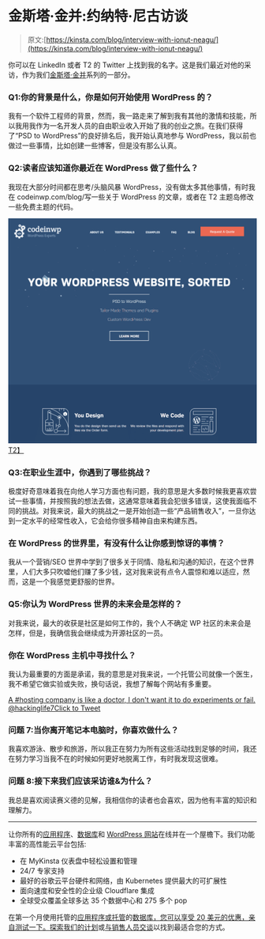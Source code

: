# 金斯塔·金并:约纳特·尼古访谈

> 原文:[https://kinsta.com/blog/interview-with-ionut-neagu/](https://kinsta.com/blog/interview-with-ionut-neagu/)

你可以在 LinkedIn 或者 T2 的 Twitter 上找到我的名字。这是我们最近对他的采访，作为我们[金斯塔·金并](https://kinsta.com/?post_type=post&s=kingpin)系列的一部分。

### Q1:你的背景是什么，你是如何开始使用 WordPress 的？

我有一个软件工程师的背景，然而，我一路走来了解到我有其他的激情和技能，所以我用我作为一名开发人员的自由职业收入开始了我的创业之旅。在我们获得了“PSD to WordPress”的良好排名后，我开始认真地参与 WordPress，我以前也做过一些事情，比如创建一些博客，但是没有那么认真。

### Q2:读者应该知道你最近在 WordPress 做了些什么？

我现在大部分时间都在思考/头脑风暴 WordPress，没有做太多其他事情，有时我在 codeinwp.com/blog/写一些关于 WordPress 的文章，或者在 T2 主题岛修改一些免费主题的代码。

[![codeinwp](img/257f7114bf688b02a9e46391f41760b9.png)T2】](https://www.codeinwp.com/)

### Q3:在职业生涯中，你遇到了哪些挑战？

极度好奇意味着我在向他人学习方面也有问题，我的意思是大多数时候我更喜欢尝试一些事情，并按照我的想法去做，这通常意味着我会犯很多错误，这使我面临不同的挑战。对我来说，最大的挑战之一是开始创造一些“产品销售收入”，一旦你达到一定水平的经常性收入，它会给你很多精神自由来构建东西。

### 在 WordPress 的世界里，有没有什么让你感到惊讶的事情？

我从一个营销/SEO 世界中学到了很多关于同情、隐私和沟通的知识，在这个世界里，人们大多只吹嘘他们赚了多少钱，这对我来说有点令人震惊和难以适应，然而，这是一个我感觉更舒服的世界。

### Q5:你认为 WordPress 世界的未来会是怎样的？

对我来说，最大的收获是社区是如何工作的，我个人不确定 WP 社区的未来会是怎样，但是，我确信我会继续成为开源社区的一员。

### 你在 WordPress 主机中寻找什么？

我认为最重要的方面是承诺，我的意思是对我来说，一个托管公司就像一个医生，我不希望它做实验或失败，换句话说，我想了解每个网站有多重要。

[A #hosting company is like a doctor, I don't want it to do experiments or fail. @hackinglife7Click to Tweet](https://twitter.com/intent/tweet?url=https%3A%2F%2Fkinsta.com%2Fblog%2Finterview-with-ionut-neagu%2F&via=kinsta&text=A+%23hosting+company+is+like+a+doctor%2C+I+don%27t+want+it+to+do+experiments+or+fail.+%40hackinglife7)

### 问题 7:当你离开笔记本电脑时，你喜欢做什么？

我喜欢游泳、散步和旅游，所以我正在努力为所有这些活动找到足够的时间，我还在努力学习当我不在的时候如何更好地脱离工作，有时我发现这很难。

### 问题 8:接下来我们应该采访谁&为什么？

我总是喜欢阅读赛义德的见解，我相信你的读者也会喜欢，因为他有丰富的知识和理解力。

* * *

让你所有的[应用程序](https://kinsta.com/application-hosting/)、[数据库](https://kinsta.com/database-hosting/)和 [WordPress 网站](https://kinsta.com/wordpress-hosting/)在线并在一个屋檐下。我们功能丰富的高性能云平台包括:

*   在 MyKinsta 仪表盘中轻松设置和管理
*   24/7 专家支持
*   最好的谷歌云平台硬件和网络，由 Kubernetes 提供最大的可扩展性
*   面向速度和安全性的企业级 Cloudflare 集成
*   全球受众覆盖全球多达 35 个数据中心和 275 多个 pop

在第一个月使用托管的[应用程序或托管](https://kinsta.com/application-hosting/)的[数据库，您可以享受 20 美元的优惠，亲自测试一下。探索我们的](https://kinsta.com/database-hosting/)[计划](https://kinsta.com/plans/)或[与销售人员交谈](https://kinsta.com/contact-us/)以找到最适合您的方式。